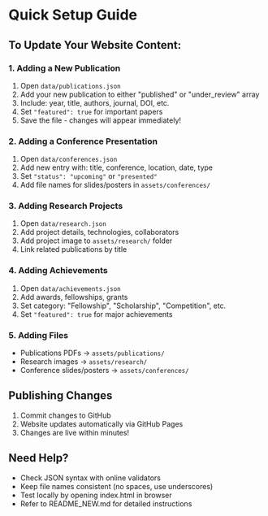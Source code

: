 # Quick Setup Guide

## To Update Your Website Content:

### 1. Adding a New Publication
1. Open `data/publications.json`
2. Add your new publication to either "published" or "under_review" array
3. Include: year, title, authors, journal, DOI, etc.
4. Set `"featured": true` for important papers
5. Save the file - changes will appear immediately!

### 2. Adding a Conference Presentation
1. Open `data/conferences.json`
2. Add new entry with: title, conference, location, date, type
3. Set `"status": "upcoming"` or `"presented"`
4. Add file names for slides/posters in `assets/conferences/`

### 3. Adding Research Projects
1. Open `data/research.json`
2. Add project details, technologies, collaborators
3. Add project image to `assets/research/` folder
4. Link related publications by title

### 4. Adding Achievements
1. Open `data/achievements.json`
2. Add awards, fellowships, grants
3. Set category: "Fellowship", "Scholarship", "Competition", etc.
4. Set `"featured": true` for major achievements

### 5. Adding Files
- Publications PDFs → `assets/publications/`
- Research images → `assets/research/`  
- Conference slides/posters → `assets/conferences/`

## Publishing Changes
1. Commit changes to GitHub
2. Website updates automatically via GitHub Pages
3. Changes are live within minutes!

## Need Help?
- Check JSON syntax with online validators
- Keep file names consistent (no spaces, use underscores)
- Test locally by opening index.html in browser
- Refer to README_NEW.md for detailed instructions
